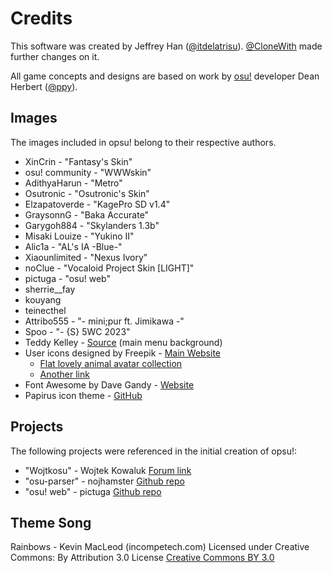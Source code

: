 # Credits

This software was created by Jeffrey Han ([@itdelatrisu](https://github.com/itdelatrisu)). [@CloneWith](https://github.com/clonewith) made further changes on it.

All game concepts and designs are based on work by [osu!](https://osu.ppy.sh)
developer Dean Herbert ([@ppy](https://github.com/ppy)).

## Images

The images included in opsu! belong to their respective authors.

* XinCrin - "Fantasy's Skin"
* osu! community - "WWWskin"
* AdithyaHarun - "Metro"
* Osutronic - "Osutronic's Skin"
* Elzapatoverde - "KagePro SD v1.4"
* GraysonnG - "Baka Accurate"
* Garygoh884 - "Skylanders 1.3b"
* Misaki Louize - "Yukino II"
* Alic1a - "AL's IA -Blue-"
* Xiaounlimited - "Nexus Ivory"
* noClue - "Vocaloid Project Skin \[LIGHT\]"
* pictuga - "osu! web"
* sherrie__fay
* kouyang
* teinecthel
* Attribo555 - "- mini;pur ft. Jimikawa -"
* Spoo - "- {S}  5WC 2023"
* Teddy Kelley - [Source](https://unsplash.com/photos/weuWmzv7xnU) (main menu background)
* User icons designed by Freepik - [Main Website](https://www.freepik.com/)
  * [Flat lovely animal avatar collection](https://www.freepik.com/free-vector/flat-lovely-animal-avatar-collection_845660.htm)
  * [Another link](https://www.freepik.com/free-vector/wild-and-marine-animal-collection_845661.htm)
* Font Awesome by Dave Gandy - [Website](https://fontawesome.io)
* Papirus icon theme - [GitHub](https://github.com/PapirusDevelopmentTeam/papirus-icon-theme)

## Projects

The following projects were referenced in the initial creation of opsu!:

* "Wojtkosu" - Wojtek Kowaluk [Forum link](https://osu.ppy.sh/forum/t/97260)
* "osu-parser" - nojhamster [Github repo](https://github.com/nojhamster/osu-parser)
* "osu! web" - pictuga [Github repo](https://github.com/pictuga/osu-web)

## Theme Song

Rainbows - Kevin MacLeod (incompetech.com)
Licensed under Creative Commons: By Attribution 3.0 License
[Creative Commons BY 3.0](http://creativecommons.org/licenses/by/3.0/)
